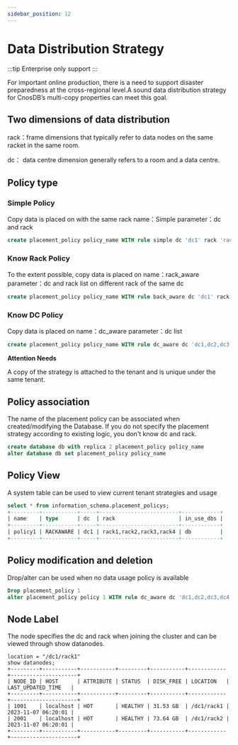```yaml
---
sidebar_position: 12
---
```


# Data Distribution Strategy

:::tip
Enterprise only support
:::

For important online production, there is a need to support disaster preparedness at the cross-regional level.A sound data distribution strategy for CnosDB’s multi-copy properties can meet this goal.

## Two dimensions of data distribution

rack：frame dimensions that typically refer to data nodes on the same racket in the same room.

dc：  data centre dimension generally refers to a room and a data centre.

## Policy type

### Simple Policy

Copy data is placed on
with the same rack name：Simple
parameter：dc and rack

```SQL
create placement_policy policy_name WITH rule simple dc 'dc1' rack 'rack1' -- all copies are placed on a rack1 machine in dc1
```

### Know Rack Policy

To the extent possible, copy data is placed on
name：rack_aware
parameter：dc and rack list on different rack of the same dc

```SQL
create placement_policy policy_name WITH rule back_aware dc 'dc1' rack 'rack1,rack2,rack3,rack4' -- all copies are placed on different rack1-4 shelves of dc1
```

### Know DC Policy

Copy data is placed on
name：dc_aware
parameter：dc list

```SQL
create placement_policy policy_name WITH rule dc_aware dc 'dc1,dc2,dc3,dc4' -- all copies will be placed on dc1-4 machines to the extent possible
```

**Attention Needs**

A copy of the strategy is attached to the tenant and is unique under the same tenant.

## Policy association

The name of the placement policy can be associated when created/modifying the Database. If you do not specify the placement strategy according to existing logic, you don't know dc and rack.

```SQL
create database db with replica 2 placement_policy policy_name
alter database db set placement_policy policy_name
```

## Policy View

A system table can be used to view current tenant strategies and usage

```SQL
select * from information_schema.placement_policys;
+---------+-----------+-----+-------------------------+------------+
| name    | type      | dc  | rack                    | in_use_dbs |
+---------+-----------+-----+-------------------------+------------+
| policy1 | RACKAWARE | dc1 | rack1,rack2,rack3,rack4 | db         |
+---------+-----------+-----+-------------------------+------------+
```

## Policy modification and deletion

Drop/alter can be used when no data usage policy is available

```SQL
Drop placement_policy 1
alter placement_policy policy 1 WITH rule dc_aware dc 'dc1,dc2,dc3,dc4'
```

## Node Label

The node specifies the dc and rack when joining the cluster and can be viewed through show datanodes.

```
location = "/dc1/rack1"
show datanodes;
+---------+-----------+-----------+---------+-----------+------------+---------------------+
| NODE_ID | HOST      | ATTRIBUTE | STATUS  | DISK_FREE | LOCATION   | LAST_UPDATED_TIME   |
+---------+-----------+-----------+---------+-----------+------------+---------------------+
| 1001    | localhost | HOT       | HEALTHY | 31.53 GB  | /dc1/rack1 | 2023-11-07 06:20:01 |
| 2001    | localhost | HOT       | HEALTHY | 73.64 GB  | /dc1/rack2 | 2023-11-07 06:20:01 |
+---------+-----------+-----------+---------+-----------+------------+---------------------+
```
